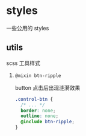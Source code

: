 # styles

一些公用的 styles

## utils

scss 工具样式

1. `@mixin btn-ripple`

    button 点击后出现涟漪效果

    ```scss
    .control-btn {
      /* ... */
      border: none;
      outline: none;
      @include btn-ripple;
    }
    ```
